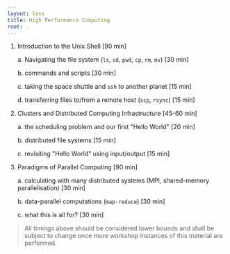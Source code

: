 ```yaml
---
layout: less
title: High Performance Computing
root: .
---
```



1.  Introduction to the Unix Shell [90 min]

	a.  Navigating the file system (`ls`, `cd`, `pwd`, `cp`, `rm`, `mv`) [30 min] 

    b.  commands and scripts [30 min]

	c.  taking the space shuttle and `ssh` to another planet [15 min]

	d.  transferring files to/from a remote host (`scp`, `rsync`) [15 min]


2.  Clusters and Distributed Computing Infrastructure [45-60 min]

	a. the scheduling problem and our first "Hello World" [20 min]

	b. distributed file systems [15 min]

	c. revisiting "Hello World" using input/output [15 min]


3.  Paradigms of Parallel Computing [90 min] 

	a. calculating with many distributed systems (MPI, shared-memory parallelisation) [30 min]

	b. data-parallel computations (`map-reduce`) [30 min]

	c. what this is all for? [30 min]



> All timings above should be considered lower bounds and shall be subject to change once more workshop instances of this material are performed.

